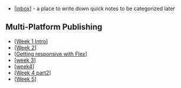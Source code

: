 <!-- <img src="attachments/me.png" width=100 align="left"> -->

- [[inbox]] - a place to write down quick notes to be categorized later

## Multi-Platform Publishing

- [[Week 1 Intro]]
- [[Week 2]]
- [[Getting responsive with Flex]]
- [[week 3]]
- [[week4]]
- [[Week 4 part2]]
- [[Week 5]]


[//begin]: # "Autogenerated link references for markdown compatibility"
[inbox]: inbox "Inbox"
[Week 1 Intro]: <multiplatform/Week 1 Intro> "Week 1 Intro"
[Week 2]: <multiplatform/Week 2> "Week 2"
[Getting responsive with Flex]: <multiplatform/Getting responsive with Flex> "Getting responsive with Flex"
[week 3]: <multiplatform/week 3> "week 3"
[week4]: multiplatform/week4 "Week 4"
[Week 4 part2]: <multiplatform/Week 4 part2> "Week 4.5"
[Week 5]: <multiplatform/Week 5> "Week 5"
[//end]: # "Autogenerated link references"